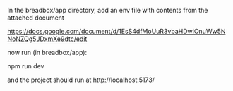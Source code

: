 In the breadbox/app directory, add an env file with contents from the attached document

https://docs.google.com/document/d/1EsS4dfMoUuR3vbaHDwiOnuWw5NNoNZQg5JDxmXe9dtc/edit

now run (in breadbox/app):

npm run dev

and the project should run at http://localhost:5173/
